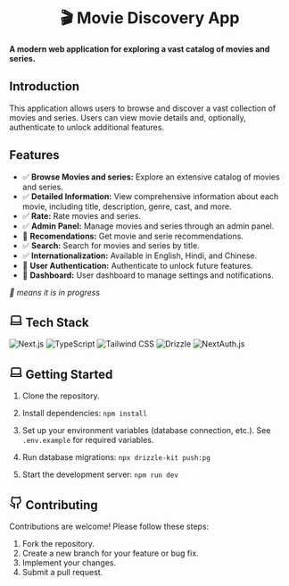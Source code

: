 <div align="center">

# 🎬 Movie Discovery App

</div>


**A modern web application for exploring a vast catalog of movies and series.**

## Introduction

This application allows users to browse and discover a vast collection of movies and series. Users can view movie details and, optionally, authenticate to unlock additional features.

## Features

*   ✅  **Browse Movies and series:** Explore an extensive catalog of movies and series.
*   ✅  **Detailed Information:** View comprehensive information about each movie, including title, description, genre, cast, and more.
*   ✅  **Rate:** Rate movies and series.
*   ✅  **Admin Panel:** Manage movies and series through an admin panel.
*   🔄  **Recomendations:** Get movie and serie recommendations.
*   ✅  **Search:** Search for movies and series by title.
*   ✅  **Internationalization:** Available in English, Hindi, and Chinese.
*   🔄  **User Authentication:** Authenticate to unlock future features.
*   🔄  **Dashboard:** User dashboard to manage settings and notifications.



*🔄 means it is in progress*

## <img src="https://raw.githubusercontent.com/lucide-icons/lucide/main/icons/laptop.svg" width="24" height="24" /> **Tech Stack**

<p>
  <img src="https://img.shields.io/badge/Next.js-000000?style=flat-square&logo=next.js&logoColor=white" alt="Next.js" />
  <img src="https://img.shields.io/badge/TypeScript-3178C6?style=flat-square&logo=typescript&logoColor=white" alt="TypeScript" />
  <img src="https://img.shields.io/badge/Tailwind_CSS-06B6D4?style=flat-square&logo=tailwindcss&logoColor=white" alt="Tailwind CSS" />
  <img src="https://img.shields.io/badge/Drizzle-000000?style=flat-square&logo=drizzle&logoColor=white" alt="Drizzle" />
  <img src="https://img.shields.io/badge/NextAuth.js-FFFFFF?style=flat-square&logo=nextauth.js&logoColor=black" alt="NextAuth.js" />
</p>




## <img src="https://raw.githubusercontent.com/lucide-icons/lucide/main/icons/laptop.svg" width="24" height="24" /> **Getting Started**

1. Clone the repository.


2. Install dependencies: `npm install`
3. Set up your environment variables (database connection, etc.). See `.env.example` for required variables.
4. Run database migrations: `npx drizzle-kit push:pg`
5. Start the development server: `npm run dev`

## <img src="https://raw.githubusercontent.com/lucide-icons/lucide/main/icons/github.svg" width="24" height="24"/> **Contributing**

Contributions are welcome! Please follow these steps:

1. Fork the repository.
2. Create a new branch for your feature or bug fix.
3. Implement your changes.
4. Submit a pull request.

